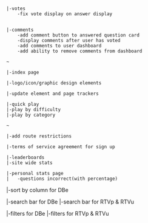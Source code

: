 

~~~~~~~~~~~~~~~~~~~~~~~~~

|-votes
	-fix vote display on answer display


|-comments
	-add comment button to answered question card
	-display comments after user has voted
	-add comments to user dashboard
	-add ability to remove comments from dashboard

~

|-index page

|-logo/icon/graphic design elements

|-update element and page trackers

|-quick play
|-play by difficulty
|-play by category

~

|-add route restrictions

|-terms of service agreement for sign up

|-leaderboards
|-site wide stats

|-personal stats page
|	-questions incorrect(with percentage)

~~~~~~~~~~~~~~~~~~~~~~~~~

|-sort by column for DBe

|-search bar for DBe
|-search bar for RTVp & RTVu

|-filters for DBe
|-filters for RTVp & RTVu

~~~~~~~~~~~~~~~~~~~~~~~~~
